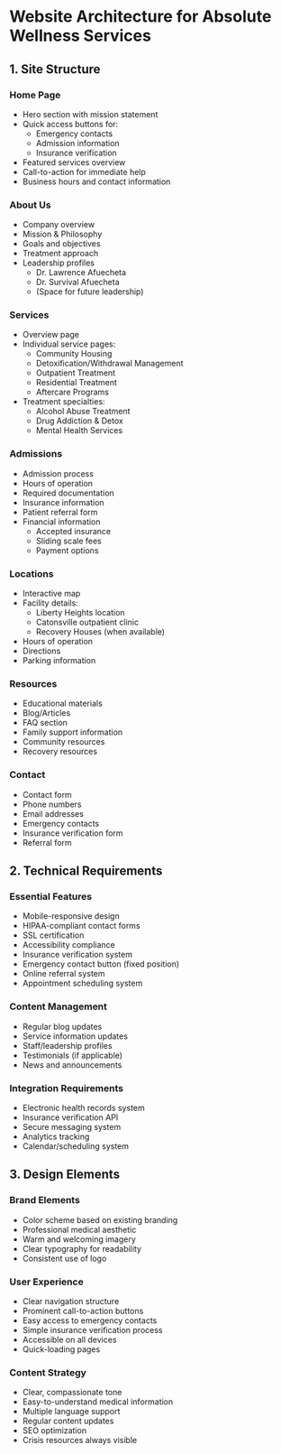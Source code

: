 # Website Architecture for Absolute Wellness Services

## 1. Site Structure

### Home Page
- Hero section with mission statement
- Quick access buttons for:
  - Emergency contacts
  - Admission information
  - Insurance verification
- Featured services overview
- Call-to-action for immediate help
- Business hours and contact information

### About Us
- Company overview
- Mission & Philosophy
- Goals and objectives
- Treatment approach
- Leadership profiles
  - Dr. Lawrence Afuecheta
  - Dr. Survival Afuecheta
  - (Space for future leadership)

### Services
- Overview page
- Individual service pages:
  - Community Housing
  - Detoxification/Withdrawal Management
  - Outpatient Treatment
  - Residential Treatment
  - Aftercare Programs
- Treatment specialties:
  - Alcohol Abuse Treatment
  - Drug Addiction & Detox
  - Mental Health Services

### Admissions
- Admission process
- Hours of operation
- Required documentation
- Insurance information
- Patient referral form
- Financial information
  - Accepted insurance
  - Sliding scale fees
  - Payment options

### Locations
- Interactive map
- Facility details:
  - Liberty Heights location
  - Catonsville outpatient clinic
  - Recovery Houses (when available)
- Hours of operation
- Directions
- Parking information

### Resources
- Educational materials
- Blog/Articles
- FAQ section
- Family support information
- Community resources
- Recovery resources

### Contact
- Contact form
- Phone numbers
- Email addresses
- Emergency contacts
- Insurance verification form
- Referral form

## 2. Technical Requirements

### Essential Features
- Mobile-responsive design
- HIPAA-compliant contact forms
- SSL certification
- Accessibility compliance
- Insurance verification system
- Emergency contact button (fixed position)
- Online referral system
- Appointment scheduling system

### Content Management
- Regular blog updates
- Service information updates
- Staff/leadership profiles
- Testimonials (if applicable)
- News and announcements

### Integration Requirements
- Electronic health records system
- Insurance verification API
- Secure messaging system
- Analytics tracking
- Calendar/scheduling system

## 3. Design Elements

### Brand Elements
- Color scheme based on existing branding
- Professional medical aesthetic
- Warm and welcoming imagery
- Clear typography for readability
- Consistent use of logo

### User Experience
- Clear navigation structure
- Prominent call-to-action buttons
- Easy access to emergency contacts
- Simple insurance verification process
- Accessible on all devices
- Quick-loading pages

### Content Strategy
- Clear, compassionate tone
- Easy-to-understand medical information
- Multiple language support
- Regular content updates
- SEO optimization
- Crisis resources always visible





    
